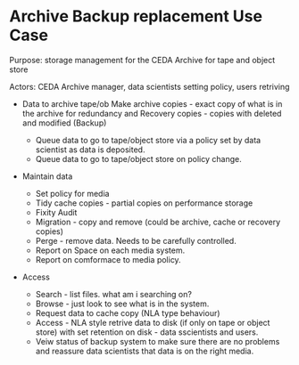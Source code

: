 # Archive Backup replacement Use Case

Purpose: storage management for the CEDA Archive for tape and object store

Actors: CEDA Archive manager, data scientists setting policy, users retriving 

 - Data to archive tape/ob
    Make archive copies - exact copy of what is in the archive for redundancy 
    and Recovery copies - copies with deleted and modified (Backup)
    - Queue data to go to tape/object store via a policy set by data scientist as data is deposited.  
    - Queue data to go to tape/object store on policy change.
     
 - Maintain data
    - Set policy for media
    - Tidy cache copies - partial copies on performance storage
    - Fixity Audit
    - Migration - copy and remove (could be archive, cache or recovery copies)
    - Perge - remove data. Needs to be carefully controlled.
    - Report on Space on each media system.
    - Report on comformace to media policy.

 - Access
    - Search - list files. what am i searching on?
    - Browse - just look to see what is in the system. 
    - Request data to cache copy (NLA type behaviour)
    - Access - NLA style retrive data to disk (if only on tape or object store) with set retention on disk - data sscientists and users.
    - Veiw status of backup system to make sure there are no problems and reassure data scientists that data is on the right media.



